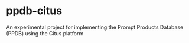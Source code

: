 # ppdb-citus
An experimental project for implementing the Prompt Products Database (PPDB) using the Citus platform
